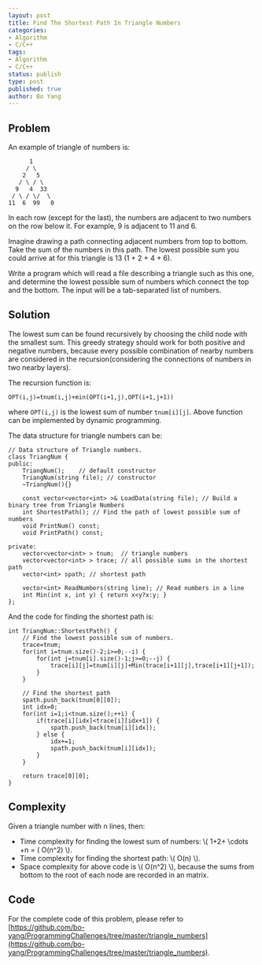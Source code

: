 ```yaml
---
layout: post
title: Find The Shortest Path In Triangle Numbers
categories: 
- Algorithm
- C/C++
tags:
- Algorithm
- C/C++
status: publish
type: post
published: true
author: Bo Yang
---
```


## Problem

An example of triangle of numbers is:

	      1
	     / \
	    2   5
	   / \ / \ 
	  9   4  33
	 / \ / \/  \ 
	11  6  99   0

In each row (except for the last), the numbers are adjacent to two numbers on the row below it. For example, 9 is adjacent to 11 and 6.

Imagine drawing a path connecting adjacent numbers from top to bottom. Take the sum of the numbers in this path. The lowest possible sum you could arrive at for this triangle is 13 (1 + 2 + 4 + 6).

Write a program which will read a file describing a triangle such as this one, and determine the lowest possible sum of numbers which connect the top and the bottom. The input will be a tab-separated list of numbers.

## Solution

The lowest sum can be found recursively by choosing the child node with the smallest sum. This greedy strategy should work for both positive and negative numbers, because every possible combination of nearby numbers are considered in the recursion(considering the connections of numbers in two nearby layers). 

The recursion function is:

	OPT(i,j)=tnum(i,j)+min(OPT(i+1,j),OPT(i+1,j+1))

where `OPT(i,j)` is the lowest sum of number `tnum[i][j]`. Above function can be implemented by dynamic programming.

The data structure for triangle numbers can be:

	// Data structure of Triangle numbers.
	class TriangNum {
	public:
		TriangNum();	// default constructor
		TriangNum(string file);	// constructor
		~TriangNum(){}
	
		const vector<vector<int> >& LoadData(string file); // Build a binary tree from Triangle Numbers
		int ShortestPath();	// Find the path of lowest possible sum of numbers
		void PrintNum() const;
		void PrintPath() const;
	
	private:
		vector<vector<int> > tnum;	// triangle numbers
		vector<vector<int> > trace; // all possible sums in the shortest path
		vector<int> spath; // shortest path
	
		vector<int> ReadNumbers(string line); // Read numbers in a line
		int Min(int x, int y) { return x<y?x:y; }
	};

And the code for finding the shortest path is:

	int TriangNum::ShortestPath() {
		// Find the lowest possible sum of numbers.
		trace=tnum;
		for(int i=tnum.size()-2;i>=0;--i) {
			for(int j=tnum[i].size()-1;j>=0;--j) {
				trace[i][j]=tnum[i][j]+Min(trace[i+1][j],trace[i+1][j+1]);
			}
		}
	
		// Find the shortest path
		spath.push_back(tnum[0][0]);
		int idx=0;
		for(int i=1;i<tnum.size();++i) {
			if(trace[i][idx]<trace[i][idx+1]) {
				spath.push_back(tnum[i][idx]);
			} else {
				idx+=1;
				spath.push_back(tnum[i][idx]);
			}
		}
	
		return trace[0][0];
	}

## Complexity

Given a triangle number with n lines, then:

 - Time complexity for finding the lowest sum of numbers: \\( 1+2+ \cdots +n = ( O(n^2) \\).
 - Time complexity for finding the shortest path: \\( O(n) \\).
 - Space complexity for above code is \\( O(n^2) \\), because the sums from bottom to the root of each node are recorded in an matrix.

 ## Code

 For the complete code of this problem, please refer to [https://github.com/bo-yang/ProgrammingChallenges/tree/master/triangle_numbers](https://github.com/bo-yang/ProgrammingChallenges/tree/master/triangle_numbers).

